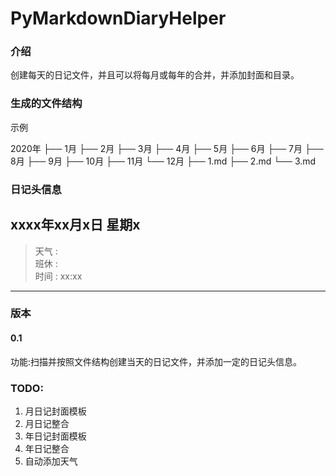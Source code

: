 # PyMarkdownDiaryHelper

### 介绍

创建每天的日记文件，并且可以将每月或每年的合并，并添加封面和目录。

### 生成的文件结构

示例

2020年
├── 1月
├── 2月
├── 3月
├── 4月
├── 5月
├── 6月
├── 7月
├── 8月
├── 9月
├── 10月
├── 11月
└── 12月
          ├── 1.md
          ├── 2.md
          └── 3.md

### 日记头信息

## xxxx年xx月x日	星期x
> 天气	:	
> 班休	:	
> 时间	:	xx:xx

***

### 版本

#### 0.1 

功能:扫描并按照文件结构创建当天的日记文件，并添加一定的日记头信息。

### TODO:

1. 月日记封面模板
2. 月日记整合
3. 年日记封面模板
4. 年日记整合
5. 自动添加天气

